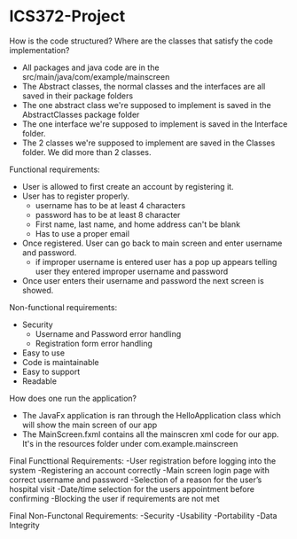 # ICS372-Project

How is the code structured? Where are the classes that satisfy the code implementation?
- All packages and java code are in the src/main/java/com/example/mainscreen
- The Abstract classes, the normal classes and the interfaces  are all saved in their package folders
- The one abstract class we're supposed to implement is saved in the AbstractClasses package folder
- The one interface we're supposed to implement is saved in the Interface folder. 
- The 2 classes we're supposed to implement are saved in the Classes folder. We did more than 2 classes. 

Functional requirements: 
- User is allowed to first create an account by registering it.
- User has to register properly. 
  - username has to be at least 4 characters
  - password has to be at least 8 character
  - First name, last name, and home address can't be blank
  - Has to use a proper email
- Once registered. User can go back to main screen and enter username and password. 
  - if improper username is entered user has a pop up appears telling user they entered improper username and password
- Once user enters their username and password the next screen is showed. 

Non-functional requirements:
- Security
  - Username and Password error handling
  - Registration form error handling
- Easy to use
- Code is maintainable 
- Easy to support
- Readable

How does one run the application?
- The JavaFx application is ran through the HelloApplication class which will show the main screen of our app
- The MainScreen.fxml contains all the mainscren xml code for our app. It's in the resources folder under com.example.mainscreen

Final Functtional Requirements:
-User registration before logging into the system
-Registering an account correctly
-Main screen login page with correct username and password
-Selection of a reason for the user’s hospital visit
-Date/time selection for the users appointment before confirming
-Blocking the user if requirements are not met

Final Non-Functonal Requirements:
-Security
-Usability
-Portability
-Data Integrity 